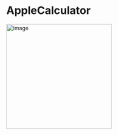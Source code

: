 # AppleCalculator

<img width="277" alt="image" src="https://github.com/ohayonyo/AppleCalculator/assets/62948137/c7f4025f-2531-423c-8349-2ea8b3fd9b17">
